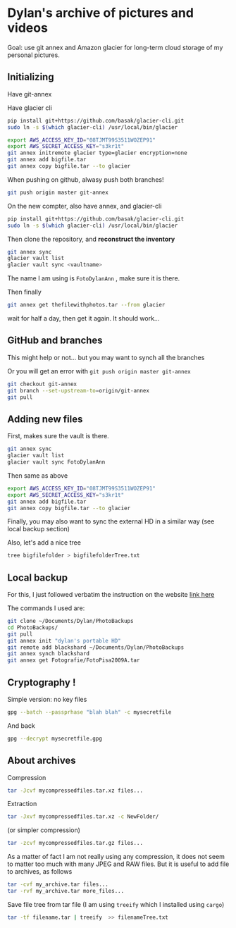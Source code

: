 
# Dylan's archive of pictures and videos

Goal: use git annex and Amazon glacier for long-term cloud storage of my personal pictures.

## Initializing

Have git-annex

Have glacier cli 

```bash
pip install git+https://github.com/basak/glacier-cli.git
sudo ln -s $(which glacier-cli) /usr/local/bin/glacier 
```

```bash
export AWS_ACCESS_KEY_ID="08TJMT99S3511WOZEP91"
export AWS_SECRET_ACCESS_KEY="s3kr1t"
git annex initremote glacier type=glacier encryption=none
git annex add bigfile.tar
git annex copy bigfile.tar --to glacier
```

When pushing on github, alwasy push both branches!
```bash
git push origin master git-annex
```

On the new compter, also have annex, and glacier-cli 
```bash
pip install git+https://github.com/basak/glacier-cli.git
sudo ln -s $(which glacier-cli) /usr/local/bin/glacier 
```

Then clone the repository, and **reconstruct the inventory** 

```bash
git annex sync
glacier vault list
glacier vault sync <vaultname>
```
The name I am using is `FotoDylanAnn` , make sure it is there.

Then finally
```bash
git annex get thefilewithphotos.tar --from glacier
```
wait for half a day, then get it again. It should work... 

## GitHub and branches

This might help or not... but you may want to synch all the branches

Or you will get an error with `git push origin master git-annex`

```bash
git checkout git-annex
git branch --set-upstream-to=origin/git-annex
git pull
```

## Adding new files

First, makes sure the vault is there.

```bash
git annex sync
glacier vault list
glacier vault sync FotoDylanAnn
```

Then same as above
```bash
export AWS_ACCESS_KEY_ID="08TJMT99S3511WOZEP91"
export AWS_SECRET_ACCESS_KEY="s3kr1t"
git annex add bigfile.tar
git annex copy bigfile.tar --to glacier
```

Finally, you may also want to sync the external HD in a similar way (see local backup section)

Also, let's add a nice tree
```bash
tree bigfilefolder > bigfilefolderTree.txt
```


## Local backup

For this, I just followed verbatim the instruction on the website [link here](https://git-annex.branchable.com/walkthrough/)

The commands I used are:
```bash
git clone ~/Documents/Dylan/PhotoBackups
cd PhotoBackups/
git pull
git annex init "dylan's portable HD"
git remote add blackshard ~/Documents/Dylan/PhotoBackups
git annex synch blackshard
git annex get Fotografie/FotoPisa2009A.tar 
```

## Cryptography ! 

Simple version: no key files
```bash
gpg --batch --passprhase "blah blah" -c mysecretfile
```
And back
```bash
gpg --decrypt mysecretfile.gpg
```

## About archives


Compression
```bash
tar -Jcvf mycompressedfiles.tar.xz files... 
```
Extraction
```bash
tar -Jxvf mycompressedfiles.tar.xz -c NewFolder/ 
```
(or simpler compression)
```bash
tar -zcvf mycompressedfiles.tar.gz files... 
```
As a matter of fact I am not really using any compression, it does not seem to matter too much with many JPEG and RAW files.
But it is useful to add file to archives, as follows
```bash
tar -cvf my_archive.tar files... 
tar -rvf my_archive.tar more_files... 
```
Save file tree from tar file (I am using `treeify` which I installed using `cargo`)
```bash
tar -tf filename.tar | treeify  >> filenameTree.txt
```

